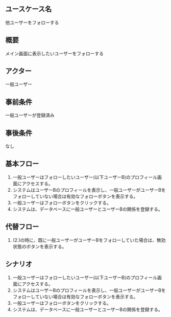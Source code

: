 ## ユースケース名

他ユーザーをフォローする

## 概要

メイン画面に表示したいユーザーをフォローする

## アクター

一般ユーザー

## 事前条件

一般ユーザーが登録済み

## 事後条件

なし

## 基本フロー

1. 一般ユーザーはフォローしたいユーザー(以下ユーザーB)のプロフィール画面にアクセスする。
2. システムはユーザーBのプロフィールを表示し、一般ユーザーがユーザーBをフォローしていない場合は有効なフォローボタンを表示する。
3. 一般ユーザーはフォローボタンをクリックする。
4. システムは、データベースに一般ユーザーとユーザーBの関係を登録する。

## 代替フロー

1. (2.)の時に、既に一般ユーザーがユーザーBをフォローしていた場合は、無効状態のボタンを表示する。

## シナリオ

1. 一般ユーザーはフォローしたいユーザー(以下ユーザーB)のプロフィール画面にアクセスする。
2. システムはユーザーBのプロフィールを表示し、一般ユーザーがユーザーBをフォローしていない場合は有効なフォローボタンを表示する。
3. 一般ユーザーはフォローボタンをクリックする。
4. システムは、データベースに一般ユーザーとユーザーBの関係を登録する。
